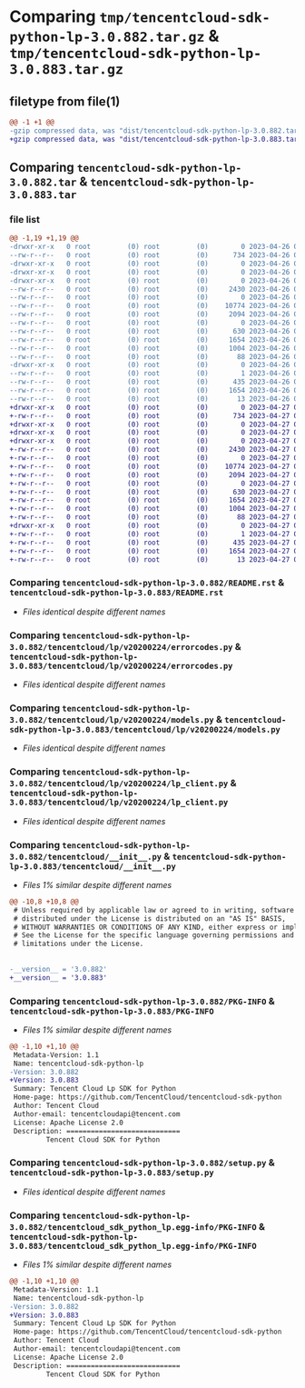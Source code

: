 # Comparing `tmp/tencentcloud-sdk-python-lp-3.0.882.tar.gz` & `tmp/tencentcloud-sdk-python-lp-3.0.883.tar.gz`

## filetype from file(1)

```diff
@@ -1 +1 @@
-gzip compressed data, was "dist/tencentcloud-sdk-python-lp-3.0.882.tar", last modified: Wed Apr 26 03:37:57 2023, max compression
+gzip compressed data, was "dist/tencentcloud-sdk-python-lp-3.0.883.tar", last modified: Thu Apr 27 00:36:48 2023, max compression
```

## Comparing `tencentcloud-sdk-python-lp-3.0.882.tar` & `tencentcloud-sdk-python-lp-3.0.883.tar`

### file list

```diff
@@ -1,19 +1,19 @@
-drwxr-xr-x   0 root         (0) root         (0)        0 2023-04-26 03:37:57.000000 tencentcloud-sdk-python-lp-3.0.882/
--rw-r--r--   0 root         (0) root         (0)      734 2023-04-26 03:37:57.000000 tencentcloud-sdk-python-lp-3.0.882/README.rst
-drwxr-xr-x   0 root         (0) root         (0)        0 2023-04-26 03:37:57.000000 tencentcloud-sdk-python-lp-3.0.882/tencentcloud/
-drwxr-xr-x   0 root         (0) root         (0)        0 2023-04-26 03:37:57.000000 tencentcloud-sdk-python-lp-3.0.882/tencentcloud/lp/
-drwxr-xr-x   0 root         (0) root         (0)        0 2023-04-26 03:37:57.000000 tencentcloud-sdk-python-lp-3.0.882/tencentcloud/lp/v20200224/
--rw-r--r--   0 root         (0) root         (0)     2430 2023-04-26 03:37:57.000000 tencentcloud-sdk-python-lp-3.0.882/tencentcloud/lp/v20200224/errorcodes.py
--rw-r--r--   0 root         (0) root         (0)        0 2023-04-26 03:37:57.000000 tencentcloud-sdk-python-lp-3.0.882/tencentcloud/lp/v20200224/__init__.py
--rw-r--r--   0 root         (0) root         (0)    10774 2023-04-26 03:37:57.000000 tencentcloud-sdk-python-lp-3.0.882/tencentcloud/lp/v20200224/models.py
--rw-r--r--   0 root         (0) root         (0)     2094 2023-04-26 03:37:57.000000 tencentcloud-sdk-python-lp-3.0.882/tencentcloud/lp/v20200224/lp_client.py
--rw-r--r--   0 root         (0) root         (0)        0 2023-04-26 03:37:57.000000 tencentcloud-sdk-python-lp-3.0.882/tencentcloud/lp/__init__.py
--rw-r--r--   0 root         (0) root         (0)      630 2023-04-26 03:37:57.000000 tencentcloud-sdk-python-lp-3.0.882/tencentcloud/__init__.py
--rw-r--r--   0 root         (0) root         (0)     1654 2023-04-26 03:37:57.000000 tencentcloud-sdk-python-lp-3.0.882/PKG-INFO
--rw-r--r--   0 root         (0) root         (0)     1004 2023-04-26 03:37:57.000000 tencentcloud-sdk-python-lp-3.0.882/setup.py
--rw-r--r--   0 root         (0) root         (0)       88 2023-04-26 03:37:57.000000 tencentcloud-sdk-python-lp-3.0.882/setup.cfg
-drwxr-xr-x   0 root         (0) root         (0)        0 2023-04-26 03:37:57.000000 tencentcloud-sdk-python-lp-3.0.882/tencentcloud_sdk_python_lp.egg-info/
--rw-r--r--   0 root         (0) root         (0)        1 2023-04-26 03:37:57.000000 tencentcloud-sdk-python-lp-3.0.882/tencentcloud_sdk_python_lp.egg-info/dependency_links.txt
--rw-r--r--   0 root         (0) root         (0)      435 2023-04-26 03:37:57.000000 tencentcloud-sdk-python-lp-3.0.882/tencentcloud_sdk_python_lp.egg-info/SOURCES.txt
--rw-r--r--   0 root         (0) root         (0)     1654 2023-04-26 03:37:57.000000 tencentcloud-sdk-python-lp-3.0.882/tencentcloud_sdk_python_lp.egg-info/PKG-INFO
--rw-r--r--   0 root         (0) root         (0)       13 2023-04-26 03:37:57.000000 tencentcloud-sdk-python-lp-3.0.882/tencentcloud_sdk_python_lp.egg-info/top_level.txt
+drwxr-xr-x   0 root         (0) root         (0)        0 2023-04-27 00:36:48.000000 tencentcloud-sdk-python-lp-3.0.883/
+-rw-r--r--   0 root         (0) root         (0)      734 2023-04-27 00:36:48.000000 tencentcloud-sdk-python-lp-3.0.883/README.rst
+drwxr-xr-x   0 root         (0) root         (0)        0 2023-04-27 00:36:48.000000 tencentcloud-sdk-python-lp-3.0.883/tencentcloud/
+drwxr-xr-x   0 root         (0) root         (0)        0 2023-04-27 00:36:48.000000 tencentcloud-sdk-python-lp-3.0.883/tencentcloud/lp/
+drwxr-xr-x   0 root         (0) root         (0)        0 2023-04-27 00:36:48.000000 tencentcloud-sdk-python-lp-3.0.883/tencentcloud/lp/v20200224/
+-rw-r--r--   0 root         (0) root         (0)     2430 2023-04-27 00:36:48.000000 tencentcloud-sdk-python-lp-3.0.883/tencentcloud/lp/v20200224/errorcodes.py
+-rw-r--r--   0 root         (0) root         (0)        0 2023-04-27 00:36:48.000000 tencentcloud-sdk-python-lp-3.0.883/tencentcloud/lp/v20200224/__init__.py
+-rw-r--r--   0 root         (0) root         (0)    10774 2023-04-27 00:36:48.000000 tencentcloud-sdk-python-lp-3.0.883/tencentcloud/lp/v20200224/models.py
+-rw-r--r--   0 root         (0) root         (0)     2094 2023-04-27 00:36:48.000000 tencentcloud-sdk-python-lp-3.0.883/tencentcloud/lp/v20200224/lp_client.py
+-rw-r--r--   0 root         (0) root         (0)        0 2023-04-27 00:36:48.000000 tencentcloud-sdk-python-lp-3.0.883/tencentcloud/lp/__init__.py
+-rw-r--r--   0 root         (0) root         (0)      630 2023-04-27 00:36:48.000000 tencentcloud-sdk-python-lp-3.0.883/tencentcloud/__init__.py
+-rw-r--r--   0 root         (0) root         (0)     1654 2023-04-27 00:36:48.000000 tencentcloud-sdk-python-lp-3.0.883/PKG-INFO
+-rw-r--r--   0 root         (0) root         (0)     1004 2023-04-27 00:36:48.000000 tencentcloud-sdk-python-lp-3.0.883/setup.py
+-rw-r--r--   0 root         (0) root         (0)       88 2023-04-27 00:36:48.000000 tencentcloud-sdk-python-lp-3.0.883/setup.cfg
+drwxr-xr-x   0 root         (0) root         (0)        0 2023-04-27 00:36:48.000000 tencentcloud-sdk-python-lp-3.0.883/tencentcloud_sdk_python_lp.egg-info/
+-rw-r--r--   0 root         (0) root         (0)        1 2023-04-27 00:36:48.000000 tencentcloud-sdk-python-lp-3.0.883/tencentcloud_sdk_python_lp.egg-info/dependency_links.txt
+-rw-r--r--   0 root         (0) root         (0)      435 2023-04-27 00:36:48.000000 tencentcloud-sdk-python-lp-3.0.883/tencentcloud_sdk_python_lp.egg-info/SOURCES.txt
+-rw-r--r--   0 root         (0) root         (0)     1654 2023-04-27 00:36:48.000000 tencentcloud-sdk-python-lp-3.0.883/tencentcloud_sdk_python_lp.egg-info/PKG-INFO
+-rw-r--r--   0 root         (0) root         (0)       13 2023-04-27 00:36:48.000000 tencentcloud-sdk-python-lp-3.0.883/tencentcloud_sdk_python_lp.egg-info/top_level.txt
```

### Comparing `tencentcloud-sdk-python-lp-3.0.882/README.rst` & `tencentcloud-sdk-python-lp-3.0.883/README.rst`

 * *Files identical despite different names*

### Comparing `tencentcloud-sdk-python-lp-3.0.882/tencentcloud/lp/v20200224/errorcodes.py` & `tencentcloud-sdk-python-lp-3.0.883/tencentcloud/lp/v20200224/errorcodes.py`

 * *Files identical despite different names*

### Comparing `tencentcloud-sdk-python-lp-3.0.882/tencentcloud/lp/v20200224/models.py` & `tencentcloud-sdk-python-lp-3.0.883/tencentcloud/lp/v20200224/models.py`

 * *Files identical despite different names*

### Comparing `tencentcloud-sdk-python-lp-3.0.882/tencentcloud/lp/v20200224/lp_client.py` & `tencentcloud-sdk-python-lp-3.0.883/tencentcloud/lp/v20200224/lp_client.py`

 * *Files identical despite different names*

### Comparing `tencentcloud-sdk-python-lp-3.0.882/tencentcloud/__init__.py` & `tencentcloud-sdk-python-lp-3.0.883/tencentcloud/__init__.py`

 * *Files 1% similar despite different names*

```diff
@@ -10,8 +10,8 @@
 # Unless required by applicable law or agreed to in writing, software
 # distributed under the License is distributed on an "AS IS" BASIS,
 # WITHOUT WARRANTIES OR CONDITIONS OF ANY KIND, either express or implied.
 # See the License for the specific language governing permissions and
 # limitations under the License.
 
 
-__version__ = '3.0.882'
+__version__ = '3.0.883'
```

### Comparing `tencentcloud-sdk-python-lp-3.0.882/PKG-INFO` & `tencentcloud-sdk-python-lp-3.0.883/PKG-INFO`

 * *Files 1% similar despite different names*

```diff
@@ -1,10 +1,10 @@
 Metadata-Version: 1.1
 Name: tencentcloud-sdk-python-lp
-Version: 3.0.882
+Version: 3.0.883
 Summary: Tencent Cloud Lp SDK for Python
 Home-page: https://github.com/TencentCloud/tencentcloud-sdk-python
 Author: Tencent Cloud
 Author-email: tencentcloudapi@tencent.com
 License: Apache License 2.0
 Description: ============================
         Tencent Cloud SDK for Python
```

### Comparing `tencentcloud-sdk-python-lp-3.0.882/setup.py` & `tencentcloud-sdk-python-lp-3.0.883/setup.py`

 * *Files identical despite different names*

### Comparing `tencentcloud-sdk-python-lp-3.0.882/tencentcloud_sdk_python_lp.egg-info/PKG-INFO` & `tencentcloud-sdk-python-lp-3.0.883/tencentcloud_sdk_python_lp.egg-info/PKG-INFO`

 * *Files 1% similar despite different names*

```diff
@@ -1,10 +1,10 @@
 Metadata-Version: 1.1
 Name: tencentcloud-sdk-python-lp
-Version: 3.0.882
+Version: 3.0.883
 Summary: Tencent Cloud Lp SDK for Python
 Home-page: https://github.com/TencentCloud/tencentcloud-sdk-python
 Author: Tencent Cloud
 Author-email: tencentcloudapi@tencent.com
 License: Apache License 2.0
 Description: ============================
         Tencent Cloud SDK for Python
```

